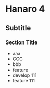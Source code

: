 # Hanaro 4


## Subtitle

### Section Title
* aaa
* CCC
* bbb
* feature
* develop 111
* feature 111
